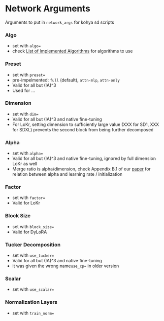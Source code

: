 # Network Arguments

Arguments to put in `network_args` for kohya sd  scripts

### Algo
- set with `algo=`
- check [List of Implemented Algorithms](Algo-List.md) for algorithms to use

### Preset
- set with `preset=`
- pre-impelmented: `full` (default), `attn-mlp`, `attn-only`
- Valid for all but (IA)^3
- Used for ...

### Dimension
- set with `dim=`
- Valid for all but (IA)^3 and native fine-tuning
- For LoKr, setting dimension to sufficiently large value (XXX for SD1, XXX for SDXL) prevents the second block from being further decomposed


### Alpha
- set with `alpha=`
- Valid for all but (IA)^3 and native fine-tuning, ignored by full dimension LoKr as well
- Merge ratio is alpha/dimension, check Appendix B.1 of our [paper](https://arxiv.org/abs/2309.14859) for relation between alpha and learning rate / initialization

### Factor
- set with `factor=`
- Valid for LoKr

### Block Size
- set with `block_size=`
- Valid for DyLoRA

### Tucker Decomposition
- set with `use_tucker=`
- Valid for all but (IA)^3 and native fine-tuning
- it was given the wrong name`use_cp=` in older version

### Scalar
- set with `use_scalar=`

### Normalization Layers
- set with `train_norm=`
